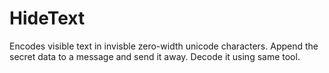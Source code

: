 # HideText
Encodes visible text in invisble zero-width unicode characters. Append the secret data to a message and send it away. Decode it using same tool.

